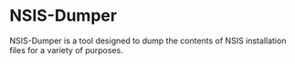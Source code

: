 # NSIS-Dumper
 NSIS-Dumper is a tool designed to dump the contents of NSIS installation files for a variety of purposes.
